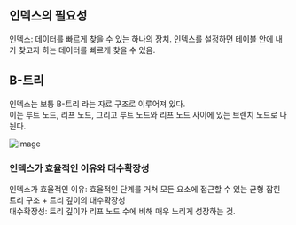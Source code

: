 ## 인덱스의 필요성
인덱스: 데이터를 빠르게 찾을 수 있는 하나의 장치. 인덱스를 설정하면 테이블 안에 내가 찾고자 하는 데이터를 빠르게 찾을 수 있음.

## B-트리
인덱스는 보통 B-트리 라는 자료 구조로 이루어져 있다.  
이는 루트 노드, 리프 노드, 그리고 루트 노드와 리프 노드 사이에 있는 브랜치 노드로 나뉜다.  
  
![image](https://user-images.githubusercontent.com/91110192/200181541-d7e55603-4560-4f55-b5c6-3312f63e78cf.png)

### 인덱스가 효율적인 이유와 대수확장성
인덱스가 효율적인 이유: 효율적인 단계를 거쳐 모든 요소에 접근할 수 있는 균형 잡힌 트리 구조 + 트리 깊이의 대수확장성  
대수확장성: 트리 깊이가 리프 노드 수에 비해 매우 느리게 성장하는 것.
